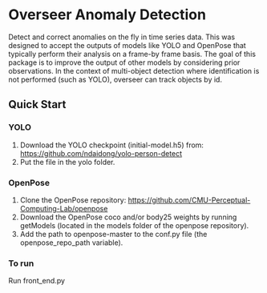 # Overseer Anomaly Detection

Detect and correct anomalies on the fly in time series data.
This was designed to accept the outputs of models like YOLO and OpenPose that typically perform their analysis on a frame-by frame basis.
The goal of this package is to improve the output of other models by considering prior observations.
In the context of multi-object detection where identification is not performed (such as YOLO), overseer can track objects by id. 

## Quick Start
### YOLO
1. Download the YOLO checkpoint (initial-model.h5) from: https://github.com/ndaidong/yolo-person-detect
2. Put the file in the yolo folder.

### OpenPose
1. Clone the OpenPose repository: https://github.com/CMU-Perceptual-Computing-Lab/openpose
2. Download the OpenPose coco and/or body25 weights by running getModels (located in the models folder of the openpose repository).
3. Add the path to openpose-master to the conf.py file (the openpose_repo_path variable).

### To run
Run front_end.py

